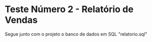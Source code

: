 # Teste Número 2 - Relatório de Vendas

Segue junto com o projeto o banco de dados em SQL "relatorio.sql"
